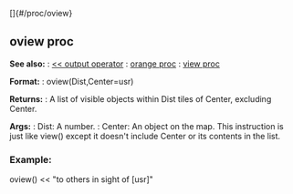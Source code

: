 []{#/proc/oview}
## oview proc
**See also:**
:   [\<\< output operator](#/operator/%3c%3c/output)
:   [orange proc](#/proc/orange)
:   [view proc](#/proc/view)
<!-- -->
**Format:**
:   oview(Dist,Center=usr)
<!-- -->
**Returns:**
:   A list of visible objects within Dist tiles of Center, excluding
    Center.
<!-- -->
**Args:**
:   Dist: A number.
:   Center: An object on the map.
This instruction is just like view() except it doesn\'t include Center
or its contents in the list.
### Example:
oview() \<\< \"to others in sight of \[usr\]\"